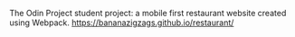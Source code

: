 The Odin Project student project: a mobile first restaurant website created using Webpack.
https://bananazigzags.github.io/restaurant/
